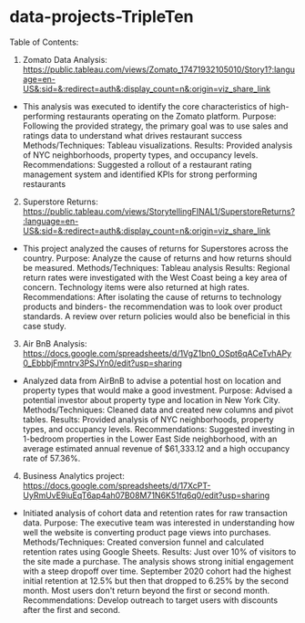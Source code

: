 # data-projects-TripleTen
Table of Contents:
1. Zomato Data Analysis: https://public.tableau.com/views/Zomato_17471932105010/Story1?:language=en-US&:sid=&:redirect=auth&:display_count=n&:origin=viz_share_link
- This analysis was executed to identify the core characteristics of high-performing restaurants operating on the Zomato platform.
Purpose: Following the provided strategy, the primary goal was to use sales and ratings data to understand what drives restaurant success
Methods/Techniques: Tableau visualizations.
Results: Provided analysis of NYC neighborhoods, property types, and occupancy levels.
Recommendations: Suggested a rollout of a restaurant rating management system and identified KPIs for strong performing restaurants

2. Superstore Returns: https://public.tableau.com/views/StorytellingFINAL1/SuperstoreReturns?:language=en-US&:sid=&:redirect=auth&:display_count=n&:origin=viz_share_link
- This project analyzed the causes of returns for Superstores across the country.
Purpose: Analyze the cause of returns and how returns should be measured.
Methods/Techniques: Tableau analysis
Results: Regional return rates were investigated with the West Coast being a key area of concern. Technology items were also returned at high rates.
Recommendations: After isolating the cause of returns to technology products and binders- the recommendation was to look over product standards. A review over return policies would also be beneficial in this case study.

3. Air BnB Analysis: https://docs.google.com/spreadsheets/d/1VgZ1bn0_OSpt6qACeTvhAPy0_EbbbjFmntrv3PSJYn0/edit?usp=sharing
- Analyzed data from AirBnB to advise a potential host on location and property types that would make a good investment.
Purpose: Advised a potential investor about property type and location in New York City.
Methods/Techniques: Cleaned data and created new columns and pivot tables.
Results: Provided analysis of NYC neighborhoods, property types, and occupancy levels.
Recommendations: Suggested investing in 1-bedroom properties in the Lower East Side neighborhood, with an average estimated annual revenue of $61,333.12 and a high occupancy rate of 57.36%.

4. Business Analytics project: https://docs.google.com/spreadsheets/d/17XcPT-UyRmUvE9iuEqT6ap4ah07B08M71N6K51fq6q0/edit?usp=sharing
- Initiated analysis of cohort data and retention rates for raw transaction data.
Purpose: The executive team was interested in understanding how well the website is converting product page views into purchases.
Methods/Techniques: Created conversion funnel and calculated retention rates using Google Sheets.
Results: Just over 10% of visitors to the site made a purchase. The analysis shows strong initial engagement with a steep dropoff over time. September 2020 cohort had the highest initial retention at 12.5% but then that dropped to 6.25% by the second month. Most users don't return beyond the first or second month.
Recommendations: Develop outreach to target users with discounts after the first and second.
  
